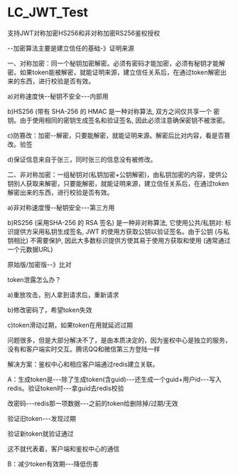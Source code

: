 # LC_JWT_Test
支持JWT对称加密HS256和非对称加密RS256鉴权授权

--加密算法主要是建立信任的基础-》证明来源

一、对称加密：同一个秘钥加密解密。必须有密码才能加密，必须有秘钥才能解密。如果token能被解密，就能证明来源，建立信任关系后，在通过token解密出来的东西，进行校验是否有效。
  
  a)对称速度快--秘钥不安全---内部用
  
  b)HS256 (带有 SHA-256 的 HMAC 是一种对称算法, 双方之间仅共享一个 密钥。由于使用相同的密钥生成签名和验证签名, 因此必须注意确保密钥不被泄密。
  
  c)防篡改：加密--解密，只要能解密，就能证明来源。解密后比对内容，看是否篡改。验签
  
  d)保证信息来自于张三，同时张三的信息没有被修改。

二、非对称加密：一组秘钥对(私钥加密+公钥解密)，由私钥加密的内容，提供公钥别人获取来解密，只要能解密，就能证明来源，建立信任关系后，在通过token解密出来的东西，进行校验是否有效。
  
  a)非对称速度慢--秘钥安全---第三方用
  
  b)RS256 (采用SHA-256 的 RSA 签名) 是一种非对称算法, 它使用公共/私钥对: 标识提供方采用私钥生成签名, JWT 的使用方获取公钥以验证签名。由于公钥 (与私钥相比) 不需要保护, 因此大多数标识提供方使其易于使用方获取和使用 (通常通过一个元数据URL)

原始版/加密版--》比对


token泄露怎么办？
  
  a)重放攻击，别人拿到请求后，重新请求
  
  b)修改密码了，希望token失效
  
  c)token滑动过期，如果token在用就延迟过期

问题很多，但是大部分解决不了，是由本质决定的，因为鉴权中心是独立的服务，没有和客户端实时交互。腾讯QQ和微信第三方登陆一样

解决方案：鉴权中心和相应客户端通过redis建立关联。

A：生成token是---除了生成token(含guid)---还生成一个guid+用户id---写入redis。验证token时---拿guid去redis校验

改密码---redis那一项数据---之前的token给删除掉/过期/无效

验证旧token---发现过期

验证新token就验证通过

这不就代表着，客户端和鉴权中心的通信

B：减少token有效期---降低伤害







